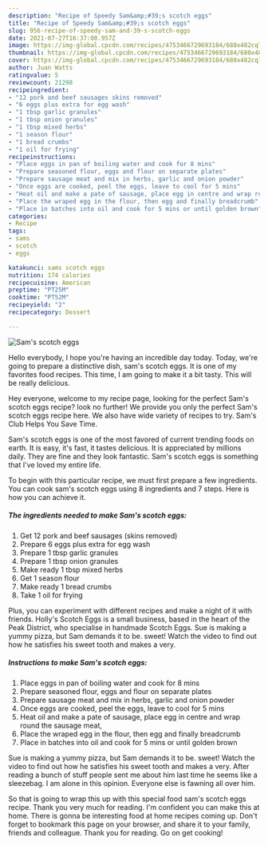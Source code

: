 ```yaml
---
description: "Recipe of Speedy Sam&amp;#39;s scotch eggs"
title: "Recipe of Speedy Sam&amp;#39;s scotch eggs"
slug: 956-recipe-of-speedy-sam-and-39-s-scotch-eggs
date: 2021-07-27T16:37:08.957Z
image: https://img-global.cpcdn.com/recipes/4753466729693184/680x482cq70/sams-scotch-eggs-recipe-main-photo.jpg
thumbnail: https://img-global.cpcdn.com/recipes/4753466729693184/680x482cq70/sams-scotch-eggs-recipe-main-photo.jpg
cover: https://img-global.cpcdn.com/recipes/4753466729693184/680x482cq70/sams-scotch-eggs-recipe-main-photo.jpg
author: Juan Watts
ratingvalue: 5
reviewcount: 21298
recipeingredient:
- "12 pork and beef sausages skins removed"
- "6 eggs plus extra for egg wash"
- "1 tbsp garlic granules"
- "1 tbsp onion granules"
- "1 tbsp mixed herbs"
- "1 season flour"
- "1 bread crumbs"
- "1 oil for frying"
recipeinstructions:
- "Place eggs in pan of boiling water and cook for 8 mins"
- "Prepare seasoned flour, eggs and flour on separate plates"
- "Prepare sausage meat and mix in herbs, garlic and onion powder"
- "Once eggs are cooked, peel the eggs, leave to cool for 5 mins"
- "Heat oil and make a pate of sausage, place egg in centre and wrap round the sausage meat,"
- "Place the wraped egg in the flour, then egg and finally breadcrumb"
- "Place in batches into oil and cook for 5 mins or until golden brown"
categories:
- Recipe
tags:
- sams
- scotch
- eggs

katakunci: sams scotch eggs 
nutrition: 174 calories
recipecuisine: American
preptime: "PT25M"
cooktime: "PT52M"
recipeyield: "2"
recipecategory: Dessert

---
```



![Sam&#39;s scotch eggs](https://img-global.cpcdn.com/recipes/4753466729693184/680x482cq70/sams-scotch-eggs-recipe-main-photo.jpg)

Hello everybody, I hope you're having an incredible day today. Today, we're going to prepare a distinctive dish, sam&#39;s scotch eggs. It is one of my favorites food recipes. This time, I am going to make it a bit tasty. This will be really delicious.

Hey everyone, welcome to my recipe page, looking for the perfect Sam&#39;s scotch eggs recipe? look no further! We provide you only the perfect Sam&#39;s scotch eggs recipe here. We also have wide variety of recipes to try. Sam&#39;s Club Helps You Save Time.

Sam&#39;s scotch eggs is one of the most favored of current trending foods on earth. It is easy, it's fast, it tastes delicious. It is appreciated by millions daily. They are fine and they look fantastic. Sam&#39;s scotch eggs is something that I've loved my entire life.


To begin with this particular recipe, we must first prepare a few ingredients. You can cook sam&#39;s scotch eggs using 8 ingredients and 7 steps. Here is how you can achieve it.

<!--inarticleads1-->

##### The ingredients needed to make Sam&#39;s scotch eggs:

1. Get 12 pork and beef sausages (skins removed)
1. Prepare 6 eggs plus extra for egg wash
1. Prepare 1 tbsp garlic granules
1. Prepare 1 tbsp onion granules
1. Make ready 1 tbsp mixed herbs
1. Get 1 season flour
1. Make ready 1 bread crumbs
1. Take 1 oil for frying


Plus, you can experiment with different recipes and make a night of it with friends. Holly&#39;s Scotch Eggs is a small business, based in the heart of the Peak District, who specialise in handmade Scotch Eggs. Sue is making a yummy pizza, but Sam demands it to be. sweet! Watch the video to find out how he satisfies his sweet tooth and makes a very. 

<!--inarticleads2-->

##### Instructions to make Sam&#39;s scotch eggs:

1. Place eggs in pan of boiling water and cook for 8 mins
1. Prepare seasoned flour, eggs and flour on separate plates
1. Prepare sausage meat and mix in herbs, garlic and onion powder
1. Once eggs are cooked, peel the eggs, leave to cool for 5 mins
1. Heat oil and make a pate of sausage, place egg in centre and wrap round the sausage meat,
1. Place the wraped egg in the flour, then egg and finally breadcrumb
1. Place in batches into oil and cook for 5 mins or until golden brown


Sue is making a yummy pizza, but Sam demands it to be. sweet! Watch the video to find out how he satisfies his sweet tooth and makes a very. After reading a bunch of stuff people sent me about him last time he seems like a sleezebag. I am alone in this opinion. Everyone else is fawning all over him. 

So that is going to wrap this up with this special food sam&#39;s scotch eggs recipe. Thank you very much for reading. I'm confident you can make this at home. There is gonna be interesting food at home recipes coming up. Don't forget to bookmark this page on your browser, and share it to your family, friends and colleague. Thank you for reading. Go on get cooking!
